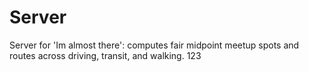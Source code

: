 # Server
Server for 'Im almost there': computes fair midpoint meetup spots and routes across driving, transit, and walking.
123